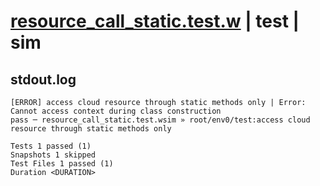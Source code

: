 # [resource_call_static.test.w](../../../../../examples/tests/valid/resource_call_static.test.w) | test | sim

## stdout.log
```log
[ERROR] access cloud resource through static methods only | Error: Cannot access context during class construction
pass ─ resource_call_static.test.wsim » root/env0/test:access cloud resource through static methods only

Tests 1 passed (1)
Snapshots 1 skipped
Test Files 1 passed (1)
Duration <DURATION>
```

